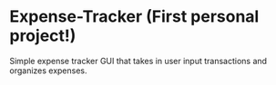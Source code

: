 # Expense-Tracker (First personal project!)
Simple expense tracker GUI that takes in user input transactions and organizes expenses.
